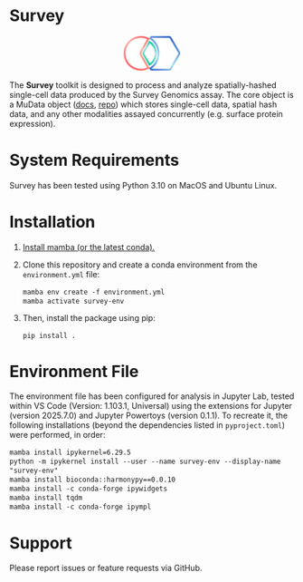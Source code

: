 # Survey

<p align="center">
    <picture align="center">
    <img src="https://github.com/survey-genomics/survey/blob/main/assets/logo_shine%405x.png" width="100px">
    </picture>
</p>
<p align="center">
</p>


The **Survey** toolkit is designed to process and analyze spatially-hashed single-cell data produced by the Survey Genomics assay. The core object is a MuData object ([docs](https://github.com/scverse/mudata), [repo](https://mudata.readthedocs.io/en/latest/#)) which stores single-cell data, spatial hash data, and any other modalities assayed concurrently (e.g. surface protein expression).


# System Requirements
Survey has been tested using Python 3.10 on MacOS and Ubuntu Linux.

# Installation

1. [Install mamba (or the latest conda).](https://mamba.readthedocs.io/en/latest/installation/mamba-installation.html)

2. Clone this repository and create a conda environment from the `environment.yml` file:

    ```
    mamba env create -f environment.yml
    mamba activate survey-env
    ```

3. Then, install the package using pip:

    ```
    pip install .
    ```

# Environment File

The environment file has been configured for analysis in Jupyter Lab, tested within VS Code (Version: 1.103.1, Universal) using the extensions for Jupyter (version 2025.7.0) and Jupyter Powertoys (version 0.1.1). To recreate it, the following installations (beyond the dependencies listed in `pyproject.toml`) were performed, in order:

```
mamba install ipykernel=6.29.5
python -m ipykernel install --user --name survey-env --display-name "survey-env"
mamba install bioconda::harmonypy==0.0.10
mamba install -c conda-forge ipywidgets
mamba install tqdm
mamba install -c conda-forge ipympl
```


# Support

Please report issues or feature requests via GitHub.

